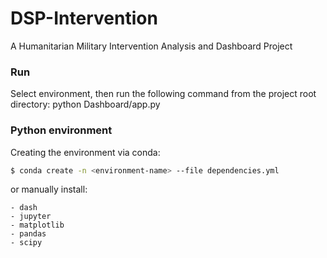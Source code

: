 # DSP-Intervention

A Humanitarian Military Intervention Analysis and Dashboard Project

### Run
Select environment, then run the following command from the project root directory:
python Dashboard/app.py

### Python environment
Creating the environment via conda:

```sh
$ conda create -n <environment-name> --file dependencies.yml
```

or manually install:
```
- dash
- jupyter
- matplotlib
- pandas
- scipy
```